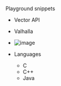 Playground snippets
  - Vector API
  - Valhalla
  - ![image](https://github.com/jbhateja/playground_snippets/assets/20312349/ae95f271-199c-4f48-9f6f-dbfdac84f9ac)

  - Languages
    - C
    - C++
    - Java
